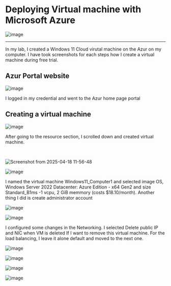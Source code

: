 <h1>Deploying Virtual machine with Microsoft Azure</h1>

![image](https://github.com/user-attachments/assets/86ddecbc-67fa-4149-9679-90fa7ca0dc01)

<hr>
<p>
In my lab, I created a Windows 11 Cloud virutal machine on the Azur on my computer. 
I have took screenshots for each steps how I create a virtual machine during free trial.
  
</p>

<h2>Azur Portal website</h2>

![image](https://github.com/user-attachments/assets/b90a6d4a-714b-41b2-96af-5bd435d3c38e)

<p>
  I logged in my credential and went to the Azur home page portal
</p>


<h2>Creating a virtual machine</h2>

![image](https://github.com/user-attachments/assets/9c950e22-f4d3-4023-be80-e51e3cff1c37)


<p>
  After going to the resource section, I scrolled down and created virtual machine.
</p>

<br>

![Screenshot from 2025-04-18 11-56-48](https://github.com/user-attachments/assets/fa8f390b-2e94-4d57-86c8-26939e0e1e1f)


![image](https://github.com/user-attachments/assets/00d31c52-1c49-400a-92e1-77ace605ee90)

<p>
  I named the virtual machine Windows11_Computer1 and selected image OS, Windows Server 2022 Datacenter: Azure
  Edition - x64 Gen2 and size Standard_B1ms -1 vcpu, 2 GiB memmory (costs $18.10/month). Another thing I did is
  create administrator account
</p>


![image](https://github.com/user-attachments/assets/a52a138a-0a03-4342-b61e-ab9aa0f411f2)



![image](https://github.com/user-attachments/assets/62d5e347-685b-4684-95e9-b3a753ddee95)

<p>

  I configured some changes in the Networking. 
  I selected Delete public IP and NIC when VM is deleted If I want to remove this virtual machine.
  For the load balancing, I leave it alone default and moved to the next one.
</p>



![image](https://github.com/user-attachments/assets/685f1a8b-c177-467f-9437-00ab474244e5)



![image](https://github.com/user-attachments/assets/a07fd0f7-03d0-47c9-8e37-a9b6da1735cd)


![image](https://github.com/user-attachments/assets/633d7d8c-838f-4276-a5b5-e9ea586986e7)



![image](https://github.com/user-attachments/assets/840104e1-f8b2-419f-a618-3c1db9b879e1)
